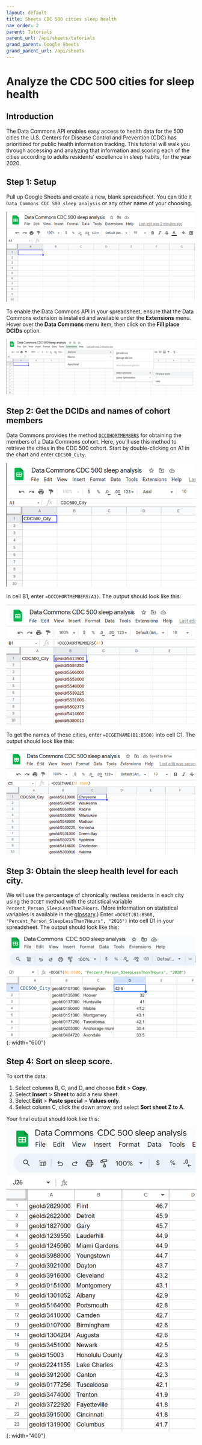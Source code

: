 ```yaml
---
layout: default
title: Sheets CDC 500 cities sleep health
nav_order: 2
parent: Tutorials
parent_url: /api/sheets/tutorials
grand_parent: Google Sheets
grand_parent_url: /api/sheets
---
```


# Analyze the CDC 500 cities for sleep health

## Introduction

The Data Commons API enables easy access to health data for the 500 cities the U.S. Centers for Disease Control and Prevention (CDC) has prioritized for public health information tracking. This tutorial will walk you through accessing and analyzing that information and scoring each of the cities according to adults residents’ excellence in sleep habits, for the year 2020.

## Step 1: Setup
Pull up Google Sheets and create a new, blank spreadsheet. You can title it `Data Commons CDC 500 sleep analysis` or any other name of your choosing.

![](/assets/images/sheets/tutorials/sheets_sleep_tutorial_1.png)

To enable the Data Commons API in your spreadsheet, ensure that the Data Commons extension is installed and available under the **Extensions** menu. Hover over the **Data Commons** menu item, then click on the **Fill place DCIDs** option.

![](/assets/images/sheets/tutorials/sheets_sleep_tutorial_2.png)

## Step 2: Get the DCIDs and names of cohort members
Data Commons provides the method [`DCCOHORTMEMBERS`](https://docs.datacommons.org/api/sheets/get_cohort_members.html) for obtaining the members of a Data Commons cohort. Here, you’ll use this method to retrieve the cities in the CDC 500 cohort. Start by double-clicking on A1 in the chart and enter `CDC500_City`.

![](/assets/images/sheets/tutorials/sheets_sleep_tutorial_3.png)

In cell B1, enter `=DCCOHORTMEMBERS(A1)`. The output should look like this:

![](/assets/images/sheets/tutorials/sheets_sleep_tutorial_4.png)

To get the names of these cities, enter `=DCGETNAME(B1:B500)` into cell C1. The output should look like this:

![](/assets/images/sheets/tutorials/sheets_sleep_tutorial_5.png)

## Step 3: Obtain the sleep health level for each city.
We will use the percentage of chronically restless residents in each city using the `DCGET` method with the statistical variable `Percent_Person_SleepLessThan7Hours`. (More information on statistical variables is available in the [glossary](https://docs.datacommons.org/glossary.html).) Enter `=DCGET(B1:B500, "Percent_Person_SleepLessThan7Hours", "2016")` into cell D1 in your spreadsheet. The output should look like this:

![](/assets/images/sheets/tutorials/sheets_sleep_tutorial_6.png){: width="600"}

## Step 4: Sort on sleep score.
To sort the data:

1. Select columns B, C, and D, and choose **Edit** > **Copy**.
1. Select **Insert** > **Sheet** to add a new sheet.
1. Select **Edit** > **Paste special** > **Values only**.
1. Select column C, click the down arrow, and select **Sort sheet Z to A**.

Your final output should look like this:

![](/assets/images/sheets/tutorials/sheets_sleep_tutorial_7.png){: width="400"}
